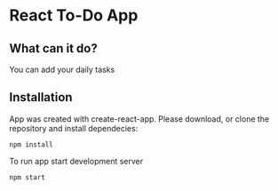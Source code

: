 # React To-Do App

## What can it do?

You can add your daily tasks

## Installation

App was created with create-react-app. Please download, or clone the repository and install dependecies:

```
npm install
```

To run app start development server

```
npm start
```

